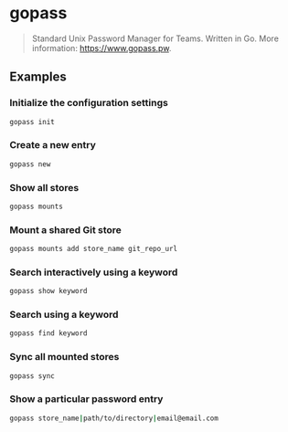 # gopass

> Standard Unix Password Manager for Teams. Written in Go. More information: <https://www.gopass.pw>.

## Examples

### Initialize the configuration settings

```bash
gopass init
```

### Create a new entry

```bash
gopass new
```

### Show all stores

```bash
gopass mounts
```

### Mount a shared Git store

```bash
gopass mounts add store_name git_repo_url
```

### Search interactively using a keyword

```bash
gopass show keyword
```

### Search using a keyword

```bash
gopass find keyword
```

### Sync all mounted stores

```bash
gopass sync
```

### Show a particular password entry

```bash
gopass store_name|path/to/directory|email@email.com
```
